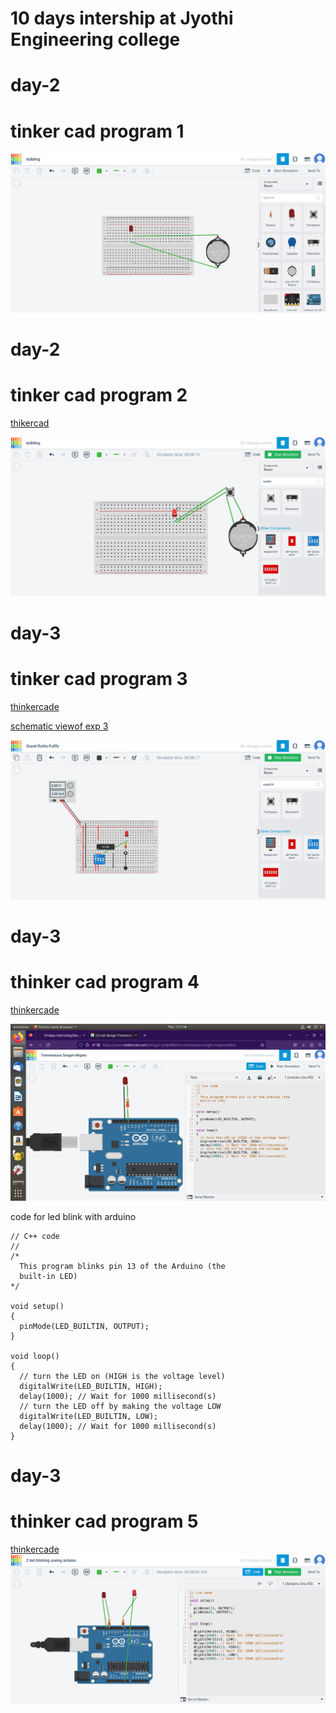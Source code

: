 # 10 days intership at Jyothi Engineering college


# day-2 
# tinker cad program 1

![no photo](https://github.com/muhammedanshid/10-days-internship/blob/main/anshidtinkercad.png)


# day-2 
# tinker cad program 2

[thikercad](https://www.tinkercad.com/things/8V7fwjLeWW0-ledbling/editel)

![no photo](https://github.com/muhammedanshid/10-days-internship/blob/main/anshidtinkecade2.png)


# day-3
# tinker cad program 3

[thinkercade](https://www.tinkercad.com/things/ezCf7UJyaQp-led-blinking-use-ic-7408/editel)

[schematic viewof exp 3](https://github.com/muhammedanshid/10-days-internship/blob/main/anshidtinkecade3schematicview.png)

![no photo](https://github.com/muhammedanshid/10-days-internship/blob/main/anshidtinkecade3.png)


# day-3
# thinker cad program 4

[thinkercade](https://www.tinkercad.com/things/1q30jd88bha-led-blink-with-arduino/editel)

![photo is loading](https://github.com/muhammedanshid/10-days-internship/blob/main/anshidtinkcad4.png)
 
 code for led blink with arduino 
```
// C++ code
//
/*
  This program blinks pin 13 of the Arduino (the
  built-in LED)
*/

void setup()
{
  pinMode(LED_BUILTIN, OUTPUT);
}

void loop()
{
  // turn the LED on (HIGH is the voltage level)
  digitalWrite(LED_BUILTIN, HIGH);
  delay(1000); // Wait for 1000 millisecond(s)
  // turn the LED off by making the voltage LOW
  digitalWrite(LED_BUILTIN, LOW);
  delay(1000); // Wait for 1000 millisecond(s)
}
```
# day-3
# thinker cad program 5

[thinkercade](https://www.tinkercad.com/things/lFIvhIu467Z-2-led-blinhing-useing-arduino/editel)
![photo is loading](https://github.com/muhammedanshid/10-days-internship/blob/main/anshidtinkercad5.png)
